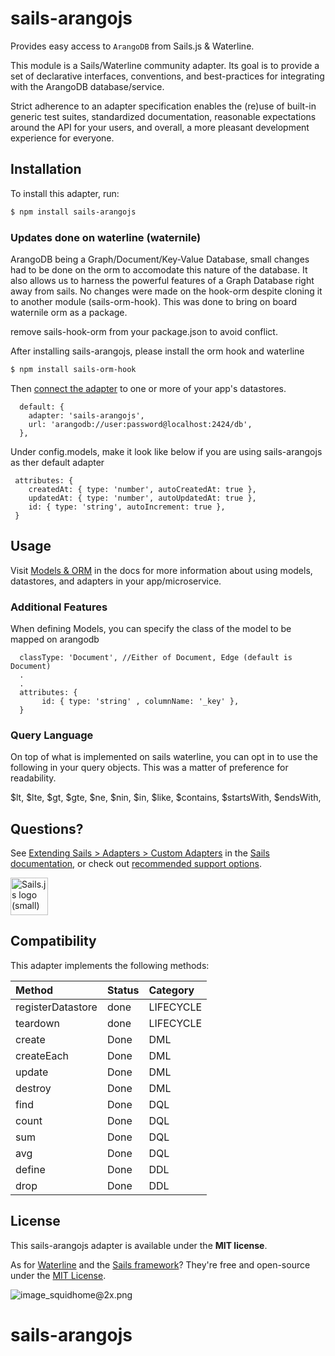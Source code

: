 # sails-arangojs

Provides easy access to `ArangoDB` from Sails.js & Waterline.

This module is a Sails/Waterline community adapter. Its goal is to provide a set of declarative interfaces, conventions, and best-practices for integrating with the ArangoDB database/service.

Strict adherence to an adapter specification enables the (re)use of built-in generic test suites, standardized documentation, reasonable expectations around the API for your users, and overall, a more pleasant development experience for everyone.

## Installation

To install this adapter, run:

```sh
$ npm install sails-arangojs
```

### Updates done on waterline (waternile)

ArangoDB being a Graph/Document/Key-Value Database, small changes had to be done on the orm to accomodate this nature of the database. It also allows us to harness the powerful features of a Graph Database right away from sails. No changes were made on the hook-orm despite cloning it to another module (sails-orm-hook). This was done to bring on board waternile orm as a package.

remove sails-hook-orm from your package.json to avoid conflict.

After installing sails-arangojs, please install the orm hook and waterline

```sh
$ npm install sails-orm-hook
```

Then [connect the adapter](https://sailsjs.com/documentation/reference/configuration/sails-config-datastores) to one or more of your app's datastores.

```
  default: {
    adapter: 'sails-arangojs',
    url: 'arangodb://user:password@localhost:2424/db',
  },
```

Under config.models, make it look like below if you are using sails-arangojs as ther default adapter

```
 attributes: {
    createdAt: { type: 'number', autoCreatedAt: true },
    updatedAt: { type: 'number', autoUpdatedAt: true },
    id: { type: 'string', autoIncrement: true },
 }
```

## Usage

Visit [Models & ORM](https://sailsjs.com/docs/concepts/models-and-orm) in the docs for more information about using models, datastores, and adapters in your app/microservice.

### Additional Features

When defining Models, you can specify the class of the model to be mapped on arangodb

```
  classType: 'Document', //Either of Document, Edge (default is Document)
  .
  .
  attributes: {
       id: { type: 'string' , columnName: '_key' },
  }
```

### Query Language

On top of what is implemented on sails waterline, you can opt in to use the following in your query objects. This was a matter of preference for readability.

$lt,
  $lte,
$gt,
  $gte,
$ne,
  $nin,
$in,
  $like,
$contains,
  $startsWith,
\$endsWith,

## Questions?

See [Extending Sails > Adapters > Custom Adapters](https://sailsjs.com/documentation/concepts/extending-sails/adapters/custom-adapters) in the [Sails documentation](https://sailsjs.com/documentation), or check out [recommended support options](https://sailsjs.com/support).

<a href="https://sailsjs.com" target="_blank" title="Node.js framework for building realtime APIs."><img src="https://github-camo.global.ssl.fastly.net/9e49073459ed4e0e2687b80eaf515d87b0da4a6b/687474703a2f2f62616c64657264617368792e6769746875622e696f2f7361696c732f696d616765732f6c6f676f2e706e67" width=60 alt="Sails.js logo (small)"/></a>

## Compatibility

This adapter implements the following methods:

| Method            | Status | Category  |
| :---------------- | :----- | :-------- |
| registerDatastore | done   | LIFECYCLE |
| teardown          | done   | LIFECYCLE |
| create            | Done   | DML       |
| createEach        | Done   | DML       |
| update            | Done   | DML       |
| destroy           | Done   | DML       |
| find              | Done   | DQL       |
| count             | Done   | DQL       |
| sum               | Done   | DQL       |
| avg               | Done   | DQL       |
| define            | Done   | DDL       |
| drop              | Done   | DDL       |

## License

This sails-arangojs adapter is available under the **MIT license**.

As for [Waterline](http://waterlinejs.org) and the [Sails framework](https://sailsjs.com)? They're free and open-source under the [MIT License](https://sailsjs.com/license).

![image_squidhome@2x.png](http://i.imgur.com/RIvu9.png)

# sails-arangojs
